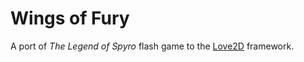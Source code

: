 # Wings of Fury

A port of *The Legend of Spyro* flash game to the [Love2D](https://www.love2d.org) framework.
